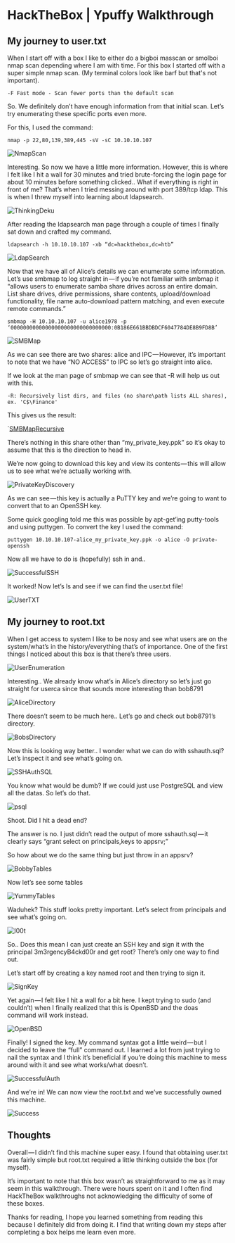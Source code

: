 # HackTheBox | Ypuffy Walkthrough

## My journey to user.txt

When I start off with a box I like to either do a bigboi masscan or smolboi nmap scan depending where I am with time. For this box I started off with a super simple nmap scan. (My terminal colors look like barf but that's not important).

`-F Fast mode - Scan fewer ports than the default scan`

So. We definitely don’t have enough information from that initial scan. Let’s try enumerating these specific ports even more.

For this, I used the command:

`nmap -p 22,80,139,389,445 -sV -sC 10.10.10.107`

![NmapScan](https://cdn-images-1.medium.com/max/1600/1*gbHqCEaq5kuo32DQahp5GA.png)

Interesting. So now we have a little more information. However, this is where I felt like I hit a wall for 30 minutes and tried brute-forcing the login page for about 10 minutes before something clicked.. What if everything is right in front of me? That’s when I tried messing around with port 389/tcp ldap. This is when I threw myself into learning about ldapsearch.

![ThinkingDeku](https://cdn-images-1.medium.com/max/1600/1*o8c1fjMGGj_E9D_dJiLL-w.gif)

After reading the ldapsearch man page through a couple of times I finally sat down and crafted my command.

`ldapsearch -h 10.10.10.107 -xb “dc=hackthebox,dc=htb”`

![LdapSearch](https://cdn-images-1.medium.com/max/1600/1*pz2ChZJOMNkE9DXFCMGflw.png)

Now that we have all of Alice’s details we can enumerate some information. Let’s use smbmap to log straight in — if you’re not familiar with smbmap it “allows users to enumerate samba share drives across an entire domain. List share drives, drive permissions, share contents, upload/download functionality, file name auto-download pattern matching, and even execute remote commands.”

`smbmap -H 10.10.10.107 -u alice1978 -p ‘00000000000000000000000000000000:0B186E661BBDBDCF6047784DE8B9FD8B’`

![SMBMap](https://cdn-images-1.medium.com/max/1600/1*oNDh47s4-YK1E5w6Y5eRXw.png)

As we can see there are two shares: alice and IPC — However, it’s important to note that we have “NO ACCESS” to IPC so let’s go straight into alice.

If we look at the man page of smbmap we can see that -R will help us out with this.

`-R: Recursively list dirs, and files (no share\path lists ALL shares), ex. 'C$\Finance'`

This gives us the result:

`[SMBMapRecursive](https://cdn-images-1.medium.com/max/1600/1*rh0bSVMXGrjDVZJ2u5zB7g.png)

There’s nothing in this share other than “my_private_key.ppk” so it’s okay to assume that this is the direction to head in.

We’re now going to download this key and view its contents — this will allow us to see what we’re actually working with.

![PrivateKeyDiscovery](https://cdn-images-1.medium.com/max/1600/1*YRhG3GaPQdTVlmS8UUP4Ag.png)

As we can see — this key is actually a PuTTY key and we’re going to want to convert that to an OpenSSH key.

Some quick googling told me this was possible by apt-get’ing putty-tools and using puttygen. To convert the key I used the command:

`puttygen 10.10.10.107-alice_my_private_key.ppk -o alice -O private-openssh`

Now all we have to do is (hopefully) ssh in and..

![SuccessfulSSH](https://cdn-images-1.medium.com/max/1600/1*79qRKuUKdYs2rs3hL3mb4A.png)

It worked! Now let’s ls and see if we can find the user.txt file!

![UserTXT](https://cdn-images-1.medium.com/max/1600/1*jnaPzg6CppvikdAMZWe2Kg.png)

## My journey to root.txt

When I get access to system I like to be nosy and see what users are on the system/what’s in the history/everything that’s of importance. One of the first things I noticed about this box is that there’s three users.

![UserEnumeration](https://cdn-images-1.medium.com/max/1600/1*jw6-pIVqX8jI0qfdSn77wA.png)

Interesting.. We already know what’s in Alice’s directory so let’s just go straight for userca since that sounds more interesting than bob8791

![AliceDirectory](https://cdn-images-1.medium.com/max/1600/1*2IZ9PyRAZ0C0YT8BzPnSBg.png)

There doesn’t seem to be much here.. Let’s go and check out bob8791’s directory.

![BobsDirectory](https://cdn-images-1.medium.com/max/1600/1*1Wdnpz0pe6fd3DlzBEH04g.png)

Now this is looking way better.. I wonder what we can do with sshauth.sql? Let’s inspect it and see what’s going on.

![SSHAuthSQL](https://cdn-images-1.medium.com/max/1600/1*B1inOmwn9JWAH3hzvU4C5g.png)

You know what would be dumb? If we could just use PostgreSQL and view all the datas. So let’s do that.

![psql](https://cdn-images-1.medium.com/max/1600/1*1GEBOfIY7UC2yrUw7I2yHg.png)

Shoot. Did I hit a dead end?

The answer is no. I just didn’t read the output of more sshauth.sql — it clearly says “grant select on principals,keys to appsrv;”

So how about we do the same thing but just throw in an appsrv?

![BobbyTables](https://cdn-images-1.medium.com/max/1600/1*EKmuwEtPWvhQqIEW6L0krg.png)

Now let’s see some tables

![YummyTables](https://cdn-images-1.medium.com/max/1600/1*EapmsyftVtT2qbqF_8Ip5g.png)

Waduhek? This stuff looks pretty important. Let’s select from principals and see what’s going on.

![l00t](https://cdn-images-1.medium.com/max/1600/1*jDb1K-UFFln7P26J0-aHcg.png)

So.. Does this mean I can just create an SSH key and sign it with the principal 3m3rgencyB4ckd00r and get root? There’s only one way to find out.

Let’s start off by creating a key named root and then trying to sign it.

![SignKey](https://cdn-images-1.medium.com/max/1600/1*4YT-CECPuKyZwrVOVtLhzg.png)

Yet again — I felt like I hit a wall for a bit here. I kept trying to sudo (and couldn’t) when I finally realized that this is OpenBSD and the doas command will work instead.

![OpenBSD](https://cdn-images-1.medium.com/max/1600/1*3eWIppT9ZDQ_DdKKIqo81g.png)

Finally! I signed the key. My command syntax got a little weird — but I decided to leave the “full” command out. I learned a lot from just trying to nail the syntax and I think it’s beneficial if you’re doing this machine to mess around with it and see what works/what doesn’t.

![SuccessfulAuth](https://cdn-images-1.medium.com/max/1600/1*hVyekwe5_jSmzNapWgAl0w.png)

And we’re in! We can now view the root.txt and we’ve successfully owned this machine.

![Success](https://cdn-images-1.medium.com/max/1600/1*47wI_cfCT4GYxlRvZEJrNg.gif)

## Thoughts
Overall — I didn’t find this machine super easy. I found that obtaining user.txt was fairly simple but root.txt required a little thinking outside the box (for myself).

It’s important to note that this box wasn’t as straightforward to me as it may seem in this walkthrough. There were hours spent on it and I often find HackTheBox walkthroughs not acknowledging the difficulty of some of these boxes.

Thanks for reading, I hope you learned something from reading this because I definitely did from doing it. I find that writing down my steps after completing a box helps me learn even more.

